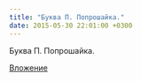```yaml
---
title: "Буква П. Попрошайка."
date: 2015-05-30 22:01:00 +0300
---
```


Буква П. Попрошайка.

[Вложение](/assets/vk_photos/2/AyfJvZ2cCbk.jpg)
